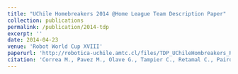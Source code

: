 ```yaml
---
title: "UChile Homebreakers 2014 @Home League Team Description Paper"
collection: publications
permalink: /publication/2014-tdp
excerpt: ''
date: 2014-04-23
venue: 'Robot World Cup XVIII'
paperurl: 'http://robotica-uchile.amtc.cl/files/TDP_UChileHombreakers_Robocup2014.pdf'
citation: 'Correa M., Pavez M., Olave G., Tampier C., Retamal C., Pairo W., Bernuy F., Herrmann D., Verschae R., Loncomilla P. MartÃŋnez L, Daud O., Ruiz-del-Solar J., (2014). &quot;UChile Homebreakers 2014 Home LeagueTeam Description Paper.&quot; <i>Robocup 2014: The Robot World Cup XVIII</i>.'
---
```

